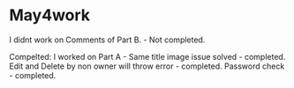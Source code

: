 # May4work
I didnt work on Comments of Part B. - Not completed.

Compelted:
I worked on Part A - Same title image issue solved - completed.
Edit and Delete by non owner will throw error - completed.
Password check - completed.
